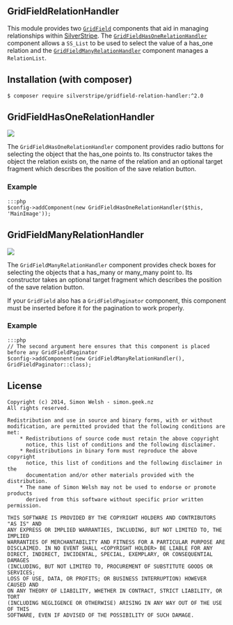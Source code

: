 ## GridFieldRelationHandler

This module provides two [`GridField`](http://doc.silverstripe.org/framework/en/topics/grid-field) components
that aid in managing relationships within [SilverStripe](http://www.silverstripe.org). The
[`GridFieldHasOneRelationHandler`](#gridfieldhasonerelationhandler) component allows a `SS_List` to be used to select the value of a has_one
relation and the [`GridFieldManyRelationHandler`](#gridfieldmanyrelationhandler) component manages a `RelationList`.

## Installation (with composer)

    $ composer require silverstripe/gridfield-relation-handler:^2.0

## GridFieldHasOneRelationHandler

![](https://files.app.net/zb9sU5vs.png)

The `GridFieldHasOneRelationHandler` component provides radio buttons for selecting the object that the
has_one points to. Its constructor takes the object the relation exists on, the name of the relation and
an optional target fragment which describes the position of the save relation button.

### Example

	:::php
	$config->addComponent(new GridFieldHasOneRelationHandler($this, 'MainImage'));

## GridFieldManyRelationHandler

![](https://files.app.net/zb9r7VqE.png)

The `GridFieldManyRelationHandler` component provides check boxes for selecting the objects that a
has_many or many_many point to. Its constructor takes an optional target fragment which describes
the position of the save relation button.

If your `GridField` also has a `GridFieldPaginator` component, this component must be inserted before
it for the pagination to work properly.

### Example

	:::php
	// The second argument here ensures that this component is placed before any GridFieldPaginator
	$config->addComponent(new GridFieldManyRelationHandler(), GridFieldPaginator::class);

## License

	Copyright (c) 2014, Simon Welsh - simon.geek.nz
	All rights reserved.

	Redistribution and use in source and binary forms, with or without
	modification, are permitted provided that the following conditions are met:
	    * Redistributions of source code must retain the above copyright
	      notice, this list of conditions and the following disclaimer.
	    * Redistributions in binary form must reproduce the above copyright
	      notice, this list of conditions and the following disclaimer in the
	      documentation and/or other materials provided with the distribution.
	    * The name of Simon Welsh may not be used to endorse or promote products
	      derived from this software without specific prior written permission.

	THIS SOFTWARE IS PROVIDED BY THE COPYRIGHT HOLDERS AND CONTRIBUTORS "AS IS" AND
	ANY EXPRESS OR IMPLIED WARRANTIES, INCLUDING, BUT NOT LIMITED TO, THE IMPLIED
	WARRANTIES OF MERCHANTABILITY AND FITNESS FOR A PARTICULAR PURPOSE ARE
	DISCLAIMED. IN NO EVENT SHALL <COPYRIGHT HOLDER> BE LIABLE FOR ANY
	DIRECT, INDIRECT, INCIDENTAL, SPECIAL, EXEMPLARY, OR CONSEQUENTIAL DAMAGES
	(INCLUDING, BUT NOT LIMITED TO, PROCUREMENT OF SUBSTITUTE GOODS OR SERVICES;
	LOSS OF USE, DATA, OR PROFITS; OR BUSINESS INTERRUPTION) HOWEVER CAUSED AND
	ON ANY THEORY OF LIABILITY, WHETHER IN CONTRACT, STRICT LIABILITY, OR TORT
	(INCLUDING NEGLIGENCE OR OTHERWISE) ARISING IN ANY WAY OUT OF THE USE OF THIS
	SOFTWARE, EVEN IF ADVISED OF THE POSSIBILITY OF SUCH DAMAGE.
